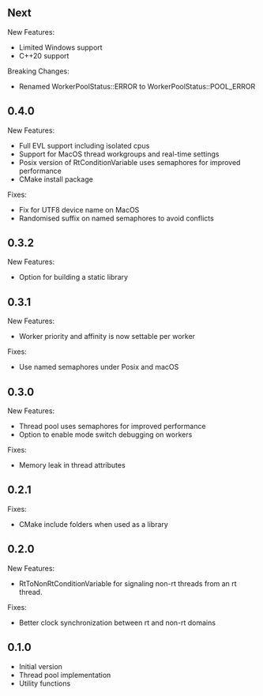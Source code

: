 ## Next
New Features:
* Limited Windows support
* C++20 support

Breaking Changes:
* Renamed WorkerPoolStatus::ERROR to WorkerPoolStatus::POOL_ERROR

## 0.4.0
New Features:
* Full EVL support including isolated cpus
* Support for MacOS thread workgroups and real-time settings
* Posix version of RtConditionVariable uses semaphores for improved performance
* CMake install package

Fixes:
* Fix for UTF8 device name on MacOS
* Randomised suffix on named semaphores to avoid conflicts

## 0.3.2
New Features:
* Option for building a static library

## 0.3.1
New Features:
  * Worker priority and affinity is now settable per worker

Fixes:
  * Use named semaphores under Posix and macOS

## 0.3.0
New Features:
  * Thread pool uses semaphores for improved performance
  * Option to enable mode switch debugging on workers

Fixes:
  * Memory leak in thread attributes

## 0.2.1

Fixes:
  * CMake include folders when used as a library

## 0.2.0

New Features:
  * RtToNonRtConditionVariable for signaling non-rt threads from an rt thread.

Fixes:
  * Better clock synchronization between rt and non-rt domains

## 0.1.0

  * Initial version
  * Thread pool implementation
  * Utility functions

